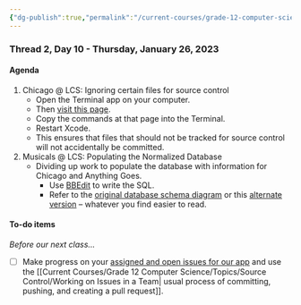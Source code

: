 ```yaml
---
{"dg-publish":true,"permalink":"/current-courses/grade-12-computer-science/thread-2/day-10/","dgHomeLink":false}
---
```


### Thread 2, Day 10 - Thursday, January 26, 2023
#### Agenda

1. Chicago @ LCS: Ignoring certain files for source control
	- Open the Terminal app on your computer.
	- Then [visit this page](https://www.russellgordon.ca/gitignore-setup.txt).
	- Copy the commands at that page into the Terminal.
	- Restart Xcode.
	- This ensures that files that should not be tracked for source control will not accidentally be committed.
2. Musicals @ LCS: Populating the Normalized Database
	- Dividing up work to populate the database with information for Chicago and Anything Goes.
		- Use [BBEdit](https://www.barebones.com) to write the SQL.
		- Refer to the [original database schema diagram](https://www.russellgordon.ca/lcs/2022-23/ics4u/normalized-musicals-at-lcs-database-schema.png) or this [alternate version](https://www.russellgordon.ca/lcs/2022-23/ics4u/normalized-musicals-at-lcs-database-schema-alternate.png) – whatever you find easier to read.
	  	   
#### To-do items

*Before our next class...*

- [ ] Make progress on your [assigned and open issues for our app](https://github.com/lcs-apps/Chicago-HSE-LCS/issues) and use the [[Current Courses/Grade 12 Computer Science/Topics/Source Control/Working on Issues in a Team| usual process of committing, pushing, and creating a pull request]].
